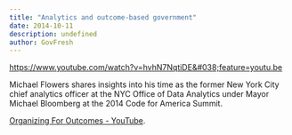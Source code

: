 ```yaml
---
title: "Analytics and outcome-based government"
date: 2014-10-11
description: undefined
author: GovFresh
---
```


https://www.youtube.com/watch?v=hvhN7NqtiDE&#038;feature=youtu.be

Michael Flowers shares insights into his time as the former New York City chief analytics officer at the NYC Office of Data Analytics under Mayor Michael Bloomberg at the 2014 Code for America Summit.

<a href='https://www.youtube.com/watch?v=hvhN7NqtiDE&#038;feature=youtu.be'>Organizing For Outcomes - YouTube</a>.
